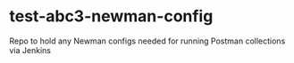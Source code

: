 # test-abc3-newman-config
Repo to hold any Newman configs needed for running Postman collections via Jenkins
